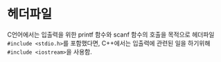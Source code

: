 # 헤더파일
C언어에서는 입출력을 위한 printf 함수와 scanf 함수의 호출을 목적으로 헤더파일 `#include <stdio.h>`를 포함했다면, 
C++에서는 입출력에 관련된 일을 하기위해 `#include <iostream>`을 사용함.
